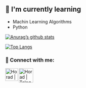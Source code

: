 ## 🌱 I'm currently learning

- Machin Learning Algorithms
- Python

[![Anurag’s github stats](https://github-readme-stats.vercel.app/api?username=Horadmard)](https://github.com/Horadmard)

[![Top Langs](https://github-readme-stats.vercel.app/api/top-langs/?username=Horadmard&layout=compact)](https://github.com/Horadmard)

### 🤝 Connect with me:

<a href="https://www.linkedin.com/in/hossein-radmard-18460927b/"><img align="left" src="https://raw.githubusercontent.com/yushi1007/yushi1007/main/images/linkedin.svg" alt="Horad | LinkedIn" width="40px"/></a>
<a href="https://t.me/Lightt_Knightt"><img align="left" src="https://avatars.githubusercontent.com/u/84450720?v=4" alt="Horad | Telegram" width="45px"/></a>
</br>

